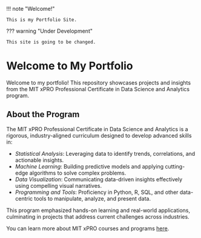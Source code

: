 !!! note "Welcome!"

    This is my Portfolio Site.


??? warning "Under Development"

    This site is going to be changed.

# Welcome to My Portfolio

Welcome to my portfolio! This repository showcases projects and insights from the MIT xPRO Professional Certificate in Data Science and Analytics program.

## About the Program
The MIT xPRO Professional Certificate in Data Science and Analytics is a rigorous, industry-aligned curriculum designed to develop advanced skills in:

  - *Statistical Analysis*: Leveraging data to identify trends, correlations, and actionable insights.
  - *Machine Learning*: Building predictive models and applying cutting-edge algorithms to solve complex problems.
  - *Data Visualization*: Communicating data-driven insights effectively using compelling visual narratives.
  - *Programming and Tools*: Proficiency in Python, R, SQL, and other data-centric tools to manipulate, analyze, and present data.
  
This program emphasized hands-on learning and real-world applications, culminating in projects that address current challenges across industries.

You can learn more about MIT xPRO courses and programs [here](https://xpro.mit.edu/).
